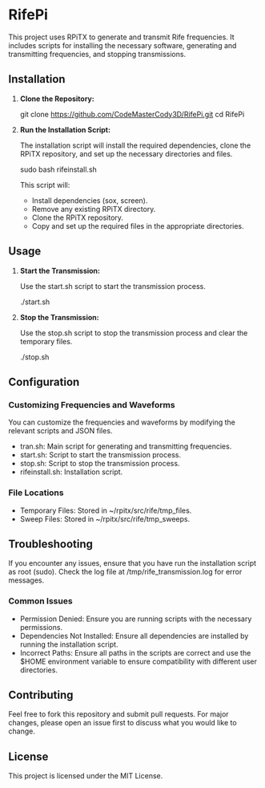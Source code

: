 # RifePi

This project uses RPiTX to generate and transmit Rife frequencies. It includes scripts for installing the necessary software, generating and transmitting frequencies, and stopping transmissions.

## Installation

1. **Clone the Repository:**

   git clone https://github.com/CodeMasterCody3D/RifePi.git
   cd RifePi

2. **Run the Installation Script:**

   The installation script will install the required dependencies, clone the RPiTX repository, and set up the necessary directories and files.

   sudo bash rifeinstall.sh

   This script will:
   - Install dependencies (sox, screen).
   - Remove any existing RPiTX directory.
   - Clone the RPiTX repository.
   - Copy and set up the required files in the appropriate directories.

## Usage

1. **Start the Transmission:**

   Use the start.sh script to start the transmission process.

   ./start.sh

2. **Stop the Transmission:**

   Use the stop.sh script to stop the transmission process and clear the temporary files.

   ./stop.sh

## Configuration

### Customizing Frequencies and Waveforms

You can customize the frequencies and waveforms by modifying the relevant scripts and JSON files.

- tran.sh: Main script for generating and transmitting frequencies.
- start.sh: Script to start the transmission process.
- stop.sh: Script to stop the transmission process.
- rifeinstall.sh: Installation script.

### File Locations

- Temporary Files: Stored in ~/rpitx/src/rife/tmp_files.
- Sweep Files: Stored in ~/rpitx/src/rife/tmp_sweeps.

## Troubleshooting

If you encounter any issues, ensure that you have run the installation script as root (sudo). Check the log file at /tmp/rife_transmission.log for error messages.

### Common Issues

- Permission Denied: Ensure you are running scripts with the necessary permissions.
- Dependencies Not Installed: Ensure all dependencies are installed by running the installation script.
- Incorrect Paths: Ensure all paths in the scripts are correct and use the $HOME environment variable to ensure compatibility with different user directories.

## Contributing

Feel free to fork this repository and submit pull requests. For major changes, please open an issue first to discuss what you would like to change.

## License

This project is licensed under the MIT License.

